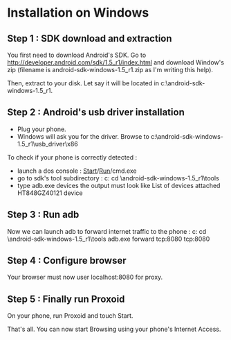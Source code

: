 # Installation on Windows #

## Step 1 : SDK download and extraction ##

You first need to download Android's SDK.
Go to http://developer.android.com/sdk/1.5_r1/index.html and download Window's zip (filename is android-sdk-windows-1.5\_r1.zip as I'm writing this help).

Then, extract to your disk.
Let say it will be located in c:\android-sdk-windows-1.5\_r1.

## Step 2 : Android's usb driver installation ##

- Plug your phone.
- Windows will ask you for the driver. Browse to c:\android-sdk-windows-1.5\_r1\usb\_driver\x86

To check if your phone is correctly detected :
- launch a dos console : [Start](Start.md)/[Run](Run.md)/cmd.exe
- go to sdk's tool subdirectory :
c:
cd \android-sdk-windows-1.5\_r1\tools
- type
adb.exe devices
the output must look like
List of devices attached
HT848GZ40121    device


## Step 3 : Run adb ##

Now we can launch adb to forward internet traffic to the phone :
c:
cd \android-sdk-windows-1.5\_r1\tools
adb.exe forward tcp:8080 tcp:8080

## Step 4 : Configure browser ##

Your browser must now user localhost:8080 for proxy.

## Step 5 : Finally run Proxoid ##

On your phone, run Proxoid and touch Start.

That's all. You can now start Browsing using your phone's Internet Access.